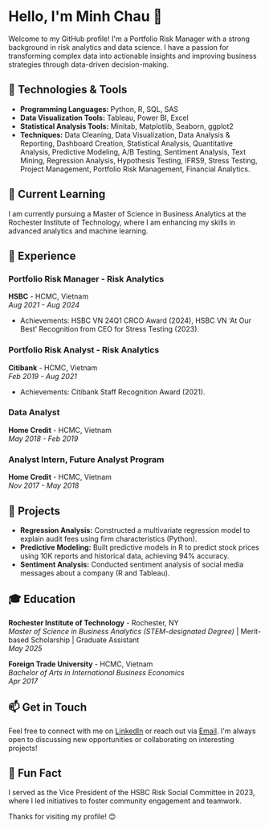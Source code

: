 

# Hello, I'm Minh Chau 👋

Welcome to my GitHub profile! I'm a Portfolio Risk Manager with a strong background in risk analytics and data science. I have a passion for transforming complex data into actionable insights and improving business strategies through data-driven decision-making.

## 🔧 Technologies & Tools

- **Programming Languages:** Python, R, SQL, SAS
- **Data Visualization Tools:** Tableau, Power BI, Excel
- **Statistical Analysis Tools:** Minitab, Matplotlib, Seaborn, ggplot2
- **Techniques:** Data Cleaning, Data Visualization, Data Analysis & Reporting, Dashboard Creation, Statistical Analysis, Quantitative Analysis, Predictive Modeling, A/B Testing, Sentiment Analysis, Text Mining, Regression Analysis, Hypothesis Testing, IFRS9, Stress Testing, Project Management, Portfolio Risk Management, Financial Analytics. 


## 🌱 Current Learning

I am currently pursuing a Master of Science in Business Analytics at the Rochester Institute of Technology, where I am enhancing my skills in advanced analytics and machine learning.

## 💼 Experience

### Portfolio Risk Manager - Risk Analytics
**HSBC** - HCMC, Vietnam  
_Aug 2021 - Aug 2024_  
- Achievements: HSBC VN 24Q1 CRCO Award (2024), HSBC VN ‘At Our Best’ Recognition from CEO for Stress Testing (2023).

### Portfolio Risk Analyst - Risk Analytics
**Citibank** - HCMC, Vietnam  
_Feb 2019 - Aug 2021_  
- Achievements: Citibank Staff Recognition Award (2021).

### Data Analyst
**Home Credit** - HCMC, Vietnam  
_May 2018 - Feb 2019_  

### Analyst Intern, Future Analyst Program
**Home Credit** - HCMC, Vietnam  
_Nov 2017 - May 2018_  

## 📂 Projects

- **Regression Analysis:** Constructed a multivariate regression model to explain audit fees using firm characteristics (Python).
- **Predictive Modeling:** Built predictive models in R to predict stock prices using 10K reports and historical data, achieving 94% accuracy.
- **Sentiment Analysis:** Conducted sentiment analysis of social media messages about a company (R and Tableau).

## 🎓 Education

**Rochester Institute of Technology** - Rochester, NY  
_Master of Science in Business Analytics (STEM-designated Degree)_ | Merit-based Scholarship | Graduate Assistant  
_May 2025_

**Foreign Trade University** - HCMC, Vietnam  
_Bachelor of Arts in International Business Economics_  
_Apr 2017_

## 📫 Get in Touch

Feel free to connect with me on [LinkedIn](https://linkedin.com/in/minhchau2101/) or reach out via [Email](mailto:nickchau2101@gmail.com). I'm always open to discussing new opportunities or collaborating on interesting projects!

## 🌟 Fun Fact

I served as the Vice President of the HSBC Risk Social Committee in 2023, where I led initiatives to foster community engagement and teamwork.

Thanks for visiting my profile! 😊

<!--
**nickchau2101/nickchau2101** is a ✨ _special_ ✨ repository because its `README.md` (this file) appears on your GitHub profile.

Here are some ideas to get you started:

- 🔭 I’m currently working on ...
- 🌱 I’m currently learning ...
- 👯 I’m looking to collaborate on ...
- 🤔 I’m looking for help with ...
- 💬 Ask me about ...
- 📫 How to reach me: ...
Feel free to connect with me on [LinkedIn](https://linkedin.com/in/minhchau2101/) or reach out via [Email](mailto:nickchau2101@gmail.com). I'm always open to discussing new opportunities or collaborating on interesting projects!

- ⚡ Fun fact: ...
I served as the Vice President of the HSBC Risk Social Committee in 2023, where I led initiatives to foster community engagement and teamwork.

Thanks for visiting my profile! 😊
-->
